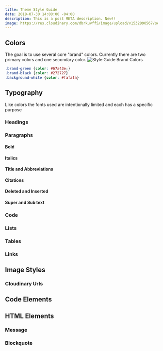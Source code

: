 ```yaml
---
title: Theme Style Guide
date: 2018-07-30 14:00:00 -04:00
description: This is a post META description. New!!
image: https://res.cloudinary.com/dbrkuvff5/image/upload/v1532890567/social-images/linkedin-post-img-test.jpg
---
```


## Colors
The goal is to use several core "brand" colors. Currently there are two primary colors and one secondary color.
<img src="https://res.cloudinary.com/dbrkuvff5/image/upload/f_auto,q_auto/v1532952269/post-images/colors.png" alt="Style Guide Brand Colors" class="cld-responsive">
```css
.brand-green {color: #67a43e;}
.brand-black {color: #272727}
.background-white {color: #fafafa}
```

## Typography
Like colors the fonts used are intentionally limited and each has a specific purpose

### Headings

### Paragraphs

#### Bold

#### Italics

#### Title and Abbreviations

#### Citations

#### Deleted and Inserted

#### Super and Sub text

### Code

### Lists

### Tables

### Links

## Image Styles

### Cloudinary Urls

## Code Elements

## HTML Elements

### Message

### Blockquote


